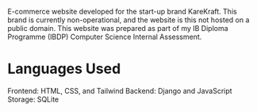 E-commerce website developed for the start-up brand KareKraft. This brand is currently non-operational, and the website is this not hosted on a public domain. This website was prepared as part of my IB Diploma Programme (IBDP) Computer Science Internal Assessment. 

<h1>Languages Used</h1>
Frontend: HTML, CSS, and Tailwind
Backend: Django and JavaScript
Storage: SQLite
